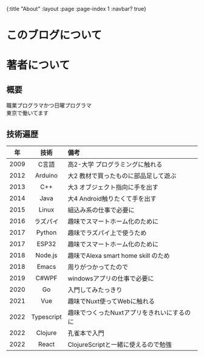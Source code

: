 {:title "About"
 :layout :page
 :page-index 1
 :navbar? true}

# このブログについて

# 著者について
## 概要
職業プログラマかつ日曜プログラマ  
東京で働いてます

## 技術遍歴
| 年   | 技術       | 備考                                       |
|:----:|:----------:|:-------------------------------------------|
| 2009 | C言語      | 高2-大学 プログラミングに触れる            |
| 2012 | Arduino    | 大2 教材で買ったものに部品足して遊ぶ       |
| 2013 | C++        | 大3 オブジェクト指向に手を出す             |
| 2014 | Java       | 大4 Android触りたくて手を出す              |
| 2015 | Linux      | 組込み系の仕事で必要に                     |
| 2016 | ラズパイ   | 趣味でスマートホーム化のために             |
| 2017 | Python     | 趣味でラズパイ上で使うため                 |
| 2017 | ESP32      | 趣味でスマートホーム化のために             |
| 2018 | Node.js    | 趣味でAlexa smart home skill のため        |
| 2018 | Emacs      | 周りがつかってたので                       |
| 2019 | C#WPF      | windowsアプリの仕事で必要に                |
| 2020 | Go         | 入門してみたっきり                         |
| 2021 | Vue        | 趣味でNuxt使ってWebに触れる                |
| 2022 | Typescript | 趣味でつくったNuxtアプリをきれいにするのに |
| 2022 | Clojure    | 孔雀本で入門                               |
| 2022 | React      | ClojureScriptと一緒に使えるので勉強        |

